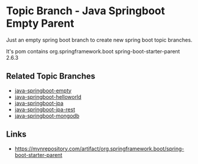 # Topic Branch - Java Springboot Empty Parent

Just an empty spring boot branch to create new spring boot topic branches.

It's pom contains 
    <parent>
        <groupId>org.springframework.boot</groupId>
        <artifactId>spring-boot-starter-parent</artifactId>
        <version>2.6.3</version>
        <relativePath/> <!-- lookup parent from repository -->
    </parent>

## Related Topic Branches
* [java-springboot-empty](https://github.com/fluentcodes/sandbox/tree/java-springboot-empty)
* [java-springboot-helloworld](https://github.com/fluentcodes/sandbox/tree/javaspring-boot-helloworld)
* [java-springboot-jpa](https://github.com/fluentcodes/sandbox/tree/java-springboot-jpa)
* [java-springboot-jpa-rest](https://github.com/fluentcodes/sandbox/tree/java-springboot-jpa-rest)
* [java-springboot-mongodb](https://github.com/fluentcodes/sandbox/tree/java-springboot-mongodb)


## Links
* https://mvnrepository.com/artifact/org.springframework.boot/spring-boot-starter-parent

